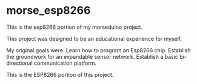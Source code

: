 # morse_esp8266
This is the esp8266 portion of my morseduino project.

This project was designed to be an educational experience for myself.

My original goals were: Learn how to program an Esp8266 chip. Establish the groundwork for an expandable sensor network. Establish a basic bi-directional communication platform.

This is the ESP8266 portion of this project.
